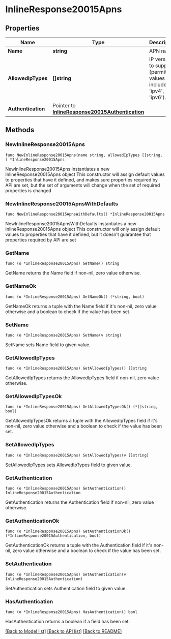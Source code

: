 # InlineResponse20015Apns

## Properties

Name | Type | Description | Notes
------------ | ------------- | ------------- | -------------
**Name** | **string** | APN name. | 
**AllowedIpTypes** | **[]string** | IP versions to support (permitted values include &#39;ipv4&#39;, &#39;ipv6&#39;). | 
**Authentication** | Pointer to [**InlineResponse20015Authentication**](InlineResponse20015Authentication.md) |  | [optional] 

## Methods

### NewInlineResponse20015Apns

`func NewInlineResponse20015Apns(name string, allowedIpTypes []string, ) *InlineResponse20015Apns`

NewInlineResponse20015Apns instantiates a new InlineResponse20015Apns object
This constructor will assign default values to properties that have it defined,
and makes sure properties required by API are set, but the set of arguments
will change when the set of required properties is changed

### NewInlineResponse20015ApnsWithDefaults

`func NewInlineResponse20015ApnsWithDefaults() *InlineResponse20015Apns`

NewInlineResponse20015ApnsWithDefaults instantiates a new InlineResponse20015Apns object
This constructor will only assign default values to properties that have it defined,
but it doesn't guarantee that properties required by API are set

### GetName

`func (o *InlineResponse20015Apns) GetName() string`

GetName returns the Name field if non-nil, zero value otherwise.

### GetNameOk

`func (o *InlineResponse20015Apns) GetNameOk() (*string, bool)`

GetNameOk returns a tuple with the Name field if it's non-nil, zero value otherwise
and a boolean to check if the value has been set.

### SetName

`func (o *InlineResponse20015Apns) SetName(v string)`

SetName sets Name field to given value.


### GetAllowedIpTypes

`func (o *InlineResponse20015Apns) GetAllowedIpTypes() []string`

GetAllowedIpTypes returns the AllowedIpTypes field if non-nil, zero value otherwise.

### GetAllowedIpTypesOk

`func (o *InlineResponse20015Apns) GetAllowedIpTypesOk() (*[]string, bool)`

GetAllowedIpTypesOk returns a tuple with the AllowedIpTypes field if it's non-nil, zero value otherwise
and a boolean to check if the value has been set.

### SetAllowedIpTypes

`func (o *InlineResponse20015Apns) SetAllowedIpTypes(v []string)`

SetAllowedIpTypes sets AllowedIpTypes field to given value.


### GetAuthentication

`func (o *InlineResponse20015Apns) GetAuthentication() InlineResponse20015Authentication`

GetAuthentication returns the Authentication field if non-nil, zero value otherwise.

### GetAuthenticationOk

`func (o *InlineResponse20015Apns) GetAuthenticationOk() (*InlineResponse20015Authentication, bool)`

GetAuthenticationOk returns a tuple with the Authentication field if it's non-nil, zero value otherwise
and a boolean to check if the value has been set.

### SetAuthentication

`func (o *InlineResponse20015Apns) SetAuthentication(v InlineResponse20015Authentication)`

SetAuthentication sets Authentication field to given value.

### HasAuthentication

`func (o *InlineResponse20015Apns) HasAuthentication() bool`

HasAuthentication returns a boolean if a field has been set.


[[Back to Model list]](../README.md#documentation-for-models) [[Back to API list]](../README.md#documentation-for-api-endpoints) [[Back to README]](../README.md)


